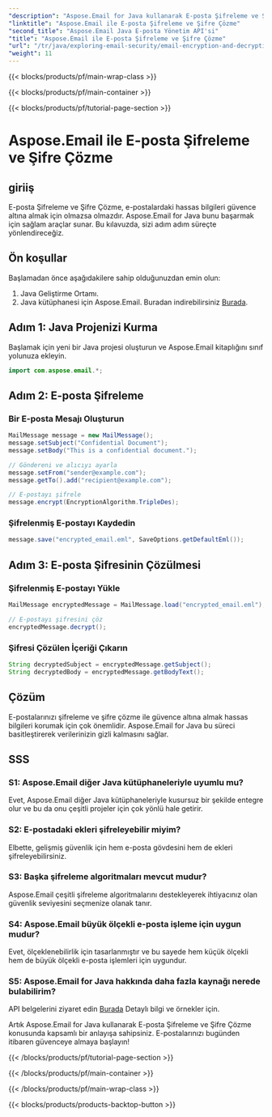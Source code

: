 ```yaml
---
"description": "Aspose.Email for Java kullanarak E-posta Şifreleme ve Şifre Çözme ile e-postalarınızı nasıl güvence altına alacağınızı öğrenin. Adım adım kılavuz, kaynak kodu ve SSS dahildir."
"linktitle": "Aspose.Email ile E-posta Şifreleme ve Şifre Çözme"
"second_title": "Aspose.Email Java E-posta Yönetim API'si"
"title": "Aspose.Email ile E-posta Şifreleme ve Şifre Çözme"
"url": "/tr/java/exploring-email-security/email-encryption-and-decryption/"
"weight": 11
---
```


{{< blocks/products/pf/main-wrap-class >}}

{{< blocks/products/pf/main-container >}}

{{< blocks/products/pf/tutorial-page-section >}}

# Aspose.Email ile E-posta Şifreleme ve Şifre Çözme


## giriiş

E-posta Şifreleme ve Şifre Çözme, e-postalardaki hassas bilgileri güvence altına almak için olmazsa olmazdır. Aspose.Email for Java bunu başarmak için sağlam araçlar sunar. Bu kılavuzda, sizi adım adım süreçte yönlendireceğiz.

## Ön koşullar

Başlamadan önce aşağıdakilere sahip olduğunuzdan emin olun:

1. Java Geliştirme Ortamı.
2. Java kütüphanesi için Aspose.Email. Buradan indirebilirsiniz [Burada](https://releases.aspose.com/email/java/).

## Adım 1: Java Projenizi Kurma

Başlamak için yeni bir Java projesi oluşturun ve Aspose.Email kitaplığını sınıf yolunuza ekleyin.

```java
import com.aspose.email.*;
```

## Adım 2: E-posta Şifreleme

### Bir E-posta Mesajı Oluşturun

```java
MailMessage message = new MailMessage();
message.setSubject("Confidential Document");
message.setBody("This is a confidential document.");

// Göndereni ve alıcıyı ayarla
message.setFrom("sender@example.com");
message.getTo().add("recipient@example.com");

// E-postayı şifrele
message.encrypt(EncryptionAlgorithm.TripleDes);
```

### Şifrelenmiş E-postayı Kaydedin

```java
message.save("encrypted_email.eml", SaveOptions.getDefaultEml());
```

## Adım 3: E-posta Şifresinin Çözülmesi

### Şifrelenmiş E-postayı Yükle

```java
MailMessage encryptedMessage = MailMessage.load("encrypted_email.eml");

// E-postayı şifresini çöz
encryptedMessage.decrypt();
```

### Şifresi Çözülen İçeriği Çıkarın

```java
String decryptedSubject = encryptedMessage.getSubject();
String decryptedBody = encryptedMessage.getBodyText();
```

## Çözüm

E-postalarınızı şifreleme ve şifre çözme ile güvence altına almak hassas bilgileri korumak için çok önemlidir. Aspose.Email for Java bu süreci basitleştirerek verilerinizin gizli kalmasını sağlar.

## SSS

### S1: Aspose.Email diğer Java kütüphaneleriyle uyumlu mu?

Evet, Aspose.Email diğer Java kütüphaneleriyle kusursuz bir şekilde entegre olur ve bu da onu çeşitli projeler için çok yönlü hale getirir.

### S2: E-postadaki ekleri şifreleyebilir miyim?

Elbette, gelişmiş güvenlik için hem e-posta gövdesini hem de ekleri şifreleyebilirsiniz.

### S3: Başka şifreleme algoritmaları mevcut mudur?

Aspose.Email çeşitli şifreleme algoritmalarını destekleyerek ihtiyacınız olan güvenlik seviyesini seçmenize olanak tanır.

### S4: Aspose.Email büyük ölçekli e-posta işleme için uygun mudur?

Evet, ölçeklenebilirlik için tasarlanmıştır ve bu sayede hem küçük ölçekli hem de büyük ölçekli e-posta işlemleri için uygundur.

### S5: Aspose.Email for Java hakkında daha fazla kaynağı nerede bulabilirim?

API belgelerini ziyaret edin [Burada](https://reference.aspose.com/email/java/) Detaylı bilgi ve örnekler için.

Artık Aspose.Email for Java kullanarak E-posta Şifreleme ve Şifre Çözme konusunda kapsamlı bir anlayışa sahipsiniz. E-postalarınızı bugünden itibaren güvenceye almaya başlayın!

{{< /blocks/products/pf/tutorial-page-section >}}

{{< /blocks/products/pf/main-container >}}

{{< /blocks/products/pf/main-wrap-class >}}

{{< blocks/products/products-backtop-button >}}